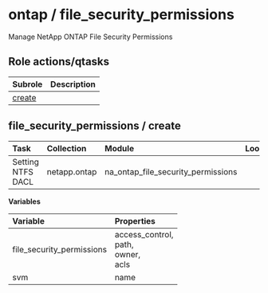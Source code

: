 # ontap / file_security_permissions 
Manage NetApp ONTAP File Security Permissions  
  






## Role actions/qtasks

| Subrole | Description |
| :------ | :---------- |
| [create](#file_security_permissions--create) |  |



## file_security_permissions / create

| Task | Collection | Module | Looped | Variables |
| :--- | :--------- | :----- | :----- | :-------- |
| Setting NTFS DACL  | netapp.ontap | na_ontap_file_security_permissions |  | file_security_permissions, svm |


**Variables**

| Variable | Properties |
| :------- | :--------- |
| file_security_permissions | access_control, <br/>path, <br/>owner, <br/>acls |
| svm | name |




